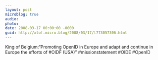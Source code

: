 ```yaml
---
layout: post
microblog: true
audio: 
photo: 
date: 2008-03-17 00:00:00 -0000
guid: http://xtof.micro.blog/2008/03/17/t773057306.html
---
```

King of Belgium:“Promoting OpenID in Europe and adapt and continue in Europe the efforts of #OIDF (USA)” #missionstatement #OIDE #OpenID
